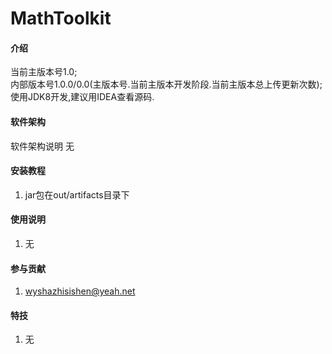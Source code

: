 
# MathToolkit

#### 介绍
当前主版本号1.0;<br>
内部版本号1.0.0/0.0(主版本号.当前主版本开发阶段.当前主版本总上传更新次数);<br>
使用JDK8开发,建议用IDEA查看源码.

#### 软件架构
软件架构说明
无

#### 安装教程

1.  jar包在out/artifacts目录下

#### 使用说明

1.  无

#### 参与贡献

1.  wyshazhisishen@yeah.net


#### 特技

1.  无

